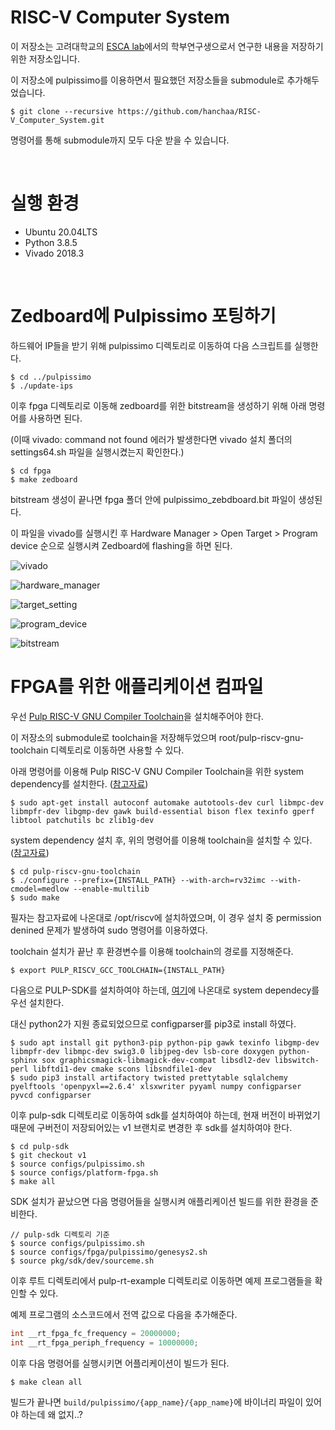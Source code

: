 # RISC-V Computer System 

이 저장소는 고려대학교의 [ESCA lab](https://esca.korea.ac.kr)에서의 학부연구생으로서 연구한 내용을 저장하기 위한 저장소입니다.

이 저장소에 pulpissimo를 이용하면서 필요했던 저장소들을 submodule로 추가해두었습니다.

``` shell
$ git clone --recursive https://github.com/hanchaa/RISC-V_Computer_System.git
```
명령어를 통해 submodule까지 모두 다운 받을 수 있습니다.

<br>

# 실행 환경
- Ubuntu 20.04LTS 
- Python 3.8.5
- Vivado 2018.3

<br>

# Zedboard에 Pulpissimo 포팅하기

하드웨어 IP들을 받기 위해 pulpissimo 디렉토리로 이동하여 다음 스크립트를 실행한다.

``` shell
$ cd ../pulpissimo
$ ./update-ips
```

이후 fpga 디렉토리로 이동해 zedboard를 위한 bitstream을 생성하기 위해 아래 명령어를 사용하면 된다.

(이때 vivado: command not found 에러가 발생한다면 vivado 설치 폴더의 settings64.sh 파일을 실행시켰는지 확인한다.)

``` shell
$ cd fpga
$ make zedboard
```

bitstream 생성이 끝나면 fpga 폴더 안에 pulpissimo_zebdboard.bit 파일이 생성된다.

이 파일을 vivado를 실행시킨 후 Hardware Manager > Open Target > Program device 순으로 실행시켜 Zedboard에 flashing을 하면 된다.

![vivado](./images/1.png)

![hardware_manager](./images/2.png)

![target_setting](./images/3.png)

![program_device](./images/4.png)

![bitstream](./images/5.png)

# FPGA를 위한 애플리케이션 컴파일

우선 [Pulp RISC-V GNU Compiler Toolchain](https://github.com/pulp-platform/pulp-riscv-gnu-toolchain#prerequisites)을 설치해주어야 한다.

이 저장소의 submodule로 toolchain을 저장해두었으며 root/pulp-riscv-gnu-toolchain 디렉토리로 이동하면 사용할 수 있다.

아래 명령어를 이용해 Pulp RISC-V GNU Compiler Toolchain을 위한 system dependency를 설치한다. ([참고자료](https://github.com/pulp-platform/pulp-riscv-gnu-toolchain#prerequisites))

``` shell
$ sudo apt-get install autoconf automake autotools-dev curl libmpc-dev libmpfr-dev libgmp-dev gawk build-essential bison flex texinfo gperf libtool patchutils bc zlib1g-dev
```

system dependency 설치 후, 위의 명령어를 이용해 toolchain을 설치할 수 있다. ([참고자료](https://github.com/pulp-platform/pulp-riscv-gnu-toolchain#installation-pulp))

``` shell
$ cd pulp-riscv-gnu-toolchain
$ ./configure --prefix={INSTALL_PATH} --with-arch=rv32imc --with-cmodel=medlow --enable-multilib
$ sudo make
```

필자는 참고자료에 나온대로 /opt/riscv에 설치하였으며, 이 경우 설치 중 permission denined 문제가 발생하여 sudo 명령어를 이용하였다.

toolchain 설치가 끝난 후 환경변수를 이용해 toolchain의 경로를 지정해준다.

``` shell
$ export PULP_RISCV_GCC_TOOLCHAIN={INSTALL_PATH}
```

다음으로 PULP-SDK를 설치하여야 하는데, [여기](https://github.com/pulp-platform/pulp-sdk/tree/v1#linux-dependencies)에 나온대로 system dependecy를 우선 설치한다.

대신 python2가 지원 종료되었으므로 configparser를 pip3로 install 하였다.

``` shell
$ sudo apt install git python3-pip python-pip gawk texinfo libgmp-dev libmpfr-dev libmpc-dev swig3.0 libjpeg-dev lsb-core doxygen python-sphinx sox graphicsmagick-libmagick-dev-compat libsdl2-dev libswitch-perl libftdi1-dev cmake scons libsndfile1-dev
$ sudo pip3 install artifactory twisted prettytable sqlalchemy pyelftools 'openpyxl==2.6.4' xlsxwriter pyyaml numpy configparser pyvcd configparser
```

이후 pulp-sdk 디렉토리로 이동하여 sdk를 설치하여야 하는데, 현재 버전이 바뀌었기 때문에 구버전이 저장되어있는 v1 브랜치로 변경한 후 sdk를 설치하여야 한다.

``` shell
$ cd pulp-sdk
$ git checkout v1
$ source configs/pulpissimo.sh
$ source configs/platform-fpga.sh
$ make all
```

SDK 설치가 끝났으면 다음 명령어들을 실행시켜 애플리케이션 빌드를 위한 환경을 준비한다.

``` shell
// pulp-sdk 디렉토리 기준
$ source configs/pulpissimo.sh
$ source configs/fpga/pulpissimo/genesys2.sh
$ source pkg/sdk/dev/sourceme.sh
```

이후 루트 디렉토리에서 pulp-rt-example 디렉토리로 이동하면 예제 프로그램들을 확인할 수 있다.

예제 프로그램의 소스코드에서 전역 값으로 다음을 추가해준다.

``` c
int __rt_fpga_fc_frequency = 20000000;
int __rt_fpga_periph_frequency = 10000000;
```

이후 다음 명령어를 실행시키면 어플리케이션이 빌드가 된다.

``` shell
$ make clean all
```

빌드가 끝나면 `build/pulpissimo/{app_name}/{app_name}`에 바이너리 파일이 있어야 하는데 왜 없지..?
